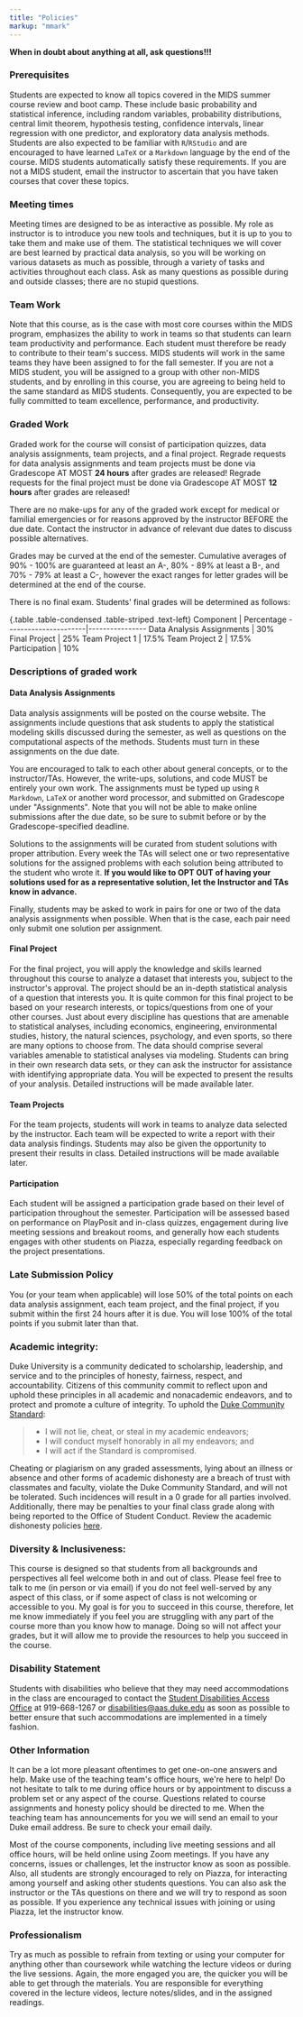 ```yaml
---
title: "Policies"
markup: "mmark"
---
```


**When in doubt about anything at all, ask questions!!!**


### Prerequisites
Students are expected to know all topics covered in the MIDS summer course review and boot camp. These include basic probability and statistical inference, including random variables, probability distributions, central limit theorem, hypothesis testing, confidence intervals, linear regression with one predictor, and exploratory data analysis methods. Students are also expected to be familiar with `R`/`RStudio` and are encouraged to have learned `LaTeX` or a `Markdown` language by the end of the course. MIDS students automatically satisfy these requirements. If you are not a MIDS student, email the instructor to ascertain that you have taken courses that cover these topics.

### Meeting times
Meeting times are designed to be as interactive as possible. My role as instructor is to introduce you new tools and techniques, but it is up to you to take them and make use of them. The statistical techniques we will cover are best learned by practical data analysis, so you will be working on various datasets as much as possible, through a variety of tasks and activities throughout each class. Ask as many questions as possible during and outside classes; there are no stupid questions. 

### Team Work
Note that this course, as is the case with most core courses within the MIDS program, emphasizes the ability to work in teams so that students can learn team productivity and performance. Each student must therefore be ready to contribute to their team's success. MIDS students will work in the same teams they have been assigned to for the fall semester. If you are not a MIDS student, you will be assigned to a group with other non-MIDS students, and by enrolling in this course, you are agreeing to being held to the same standard as MIDS students. Consequently,  you are expected to be fully committed to team excellence, performance, and productivity.


### Graded Work
Graded work for the course will consist of participation quizzes, data analysis assignments, team projects, and a final project. Regrade requests for data analysis assignments and team projects must be done via Gradescope AT MOST **24 hours** after grades are released! Regrade requests for the final project must be done via Gradescope AT MOST **12 hours** after grades are released!

There are no make-ups for any of the graded work except for medical or familial emergencies or for reasons approved by the instructor BEFORE the due date. Contact the instructor in advance of relevant due dates to discuss possible alternatives.
	
Grades may be curved at the end of the semester. Cumulative averages of 90% - 100% are guaranteed at least an A-, 80% - 89% at least a B-, and 70% - 79% at least a C-, however the exact ranges for letter grades will be determined at the end of the course.

There is no final exam. Students' final grades will be determined as follows:

{.table .table-condensed .table-striped .text-left}
Component             | Percentage
----------------------|----------------
Data Analysis Assignments | 30%
Final Project | 25%
Team Project 1 | 17.5%
Team Project 2 | 17.5%
Participation | 10%


### Descriptions of graded work

#### Data Analysis Assignments
Data analysis assignments will be posted on the course website. The assignments include questions that ask students to apply the statistical modeling skills discussed during the semester, as well as questions on the computational aspects of the methods. Students must turn in these assignments on the due date. 

You are encouraged to talk to each other about general concepts, or to the instructor/TAs. However, the write-ups, solutions, and code MUST be entirely your own work. The assignments must be typed up using `R Markdown`, `LaTeX` or another word processor, and submitted on Gradescope under "Assignments". Note that you will not be able to make online submissions after the due date, so be sure to submit before or by the Gradescope-specified deadline.

Solutions to the assignments will be curated from student solutions with proper attribution. Every week the TAs will select one or two representative solutions for the assigned problems with each solution being attributed to the student who wrote it. **If you would like to OPT OUT of having your solutions used for as a representative solution, let the Instructor and TAs know in advance.**

Finally, students may be asked to work in pairs for one or two of the data analysis assignments when possible. When that is the case, each pair need only submit one solution per assignment.


#### Final Project
For the final project, you will apply the knowledge and skills learned throughout this course to analyze a dataset that interests you, subject to the instructor's approval. The project should be an in-depth statistical analysis of a question that interests you. It is quite common for this final project to be based on your research interests, or topics/questions from one of your other courses. Just about every discipline has questions that are amenable to statistical analyses, including economics, engineering, environmental studies, history, the natural sciences, psychology, and even sports, so there are many options to choose from. The data should comprise several variables amenable to statistical analyses via modeling. Students can bring in their own research data sets, or they can ask the instructor for assistance with identifying appropriate data. You will be expected to present the results of your analysis. Detailed instructions will be made available later.

#### Team Projects
For the team projects, students will work in teams to analyze data selected by the instructor. Each team will be expected to write a report with their data analysis findings. Students may also be given the opportunity to present their results in class. Detailed instructions will be made available later.

#### Participation
Each student will be assigned a participation grade based on their level of participation throughout the semester. Participation will be assessed based on performance on  PlayPosit and in-class quizzes, engagement during live meeting sessions and breakout rooms, and generally how each students engages with other students on Piazza, especially regarding feedback on the project presentations.


### Late Submission Policy
You (or your team when applicable) will lose 50% of the total points on each data analysis assignment, each team project, and the final project, if you submit within the first 24 hours after it is due. You will lose 100% of the total points if you submit later than that.


### Academic integrity:
Duke University is a community dedicated to scholarship, leadership, and service and to the principles of honesty, fairness, respect, and accountability. Citizens of this community commit to reflect upon and uphold these principles in all academic and nonacademic endeavors, and to protect and promote a culture of integrity. To uphold the [Duke Community Standard](https://studentaffairs.duke.edu/conduct/about-us/duke-community-standard):

> - I will not lie, cheat, or steal in my academic endeavors;
> - I will conduct myself honorably in all my endeavors; and
> - I will act if the Standard is compromised.

Cheating or plagiarism on any graded assessments, lying about an illness or absence and other forms of academic dishonesty are a breach of trust with classmates and faculty, violate the Duke Community Standard, and will not be tolerated. Such incidences will result in a 0 grade for all parties involved. Additionally, there may be penalties to your final class grade along with being reported to the Office of Student Conduct. Review the academic dishonesty policies [here](https://studentaffairs.duke.edu/conduct/z-policies/academic-dishonesty).


### Diversity & Inclusiveness:
This course is designed so that students from all backgrounds and perspectives all feel welcome both in and out of class. Please feel free to talk to me (in person or via email) if you do not feel well-served by any aspect of this class, or if some aspect of class is not welcoming or accessible to you. My goal is for you to succeed in this course, therefore, let me know immediately if you feel you are struggling with any part of the course more than you know how to manage. Doing so will not affect your grades, but it will allow me to provide the resources to help you succeed in the course.


### Disability Statement
Students with disabilities who believe that they may need accommodations in the class are encouraged to contact the <a href="https://access.duke.edu/students/staff.php">Student Disabilities Access Office</a> at 919-668-1267 or <a href="mailto:disabilities@aas.duke.edu">disabilities@aas.duke.edu</a> as soon as possible to better ensure that such accommodations are implemented in a timely fashion.


### Other Information
It can be a lot more pleasant oftentimes to get one-on-one answers and help. Make use of the teaching team's office hours, we're here to help! Do not hesitate to talk to me during office hours or by appointment to discuss a problem set or any aspect of the course.  Questions related to course assignments and honesty policy should be directed to me. When the teaching team has announcements for you we will send an email to your Duke email address. Be sure to check your email daily.

Most of the course components, including live meeting sessions and all office hours, will be held online using Zoom meetings. If you have any concerns, issues or challenges, let the instructor know as soon as possible. Also, all students are strongly encouraged to rely on Piazza, for interacting among yourself and asking other students questions. You can also ask the instructor or the TAs questions on there and we will try to respond as soon as possible.  If you experience any technical issues with joining or using Piazza, let the instructor know.


### Professionalism
Try as much as possible to refrain from texting or using your computer for anything other than coursework while watching the lecture videos or during the live sessions. Again, the more engaged you are, the quicker you will be able to get through the materials. You are responsible for everything covered in the lecture videos, lecture notes/slides, and in the assigned readings.

